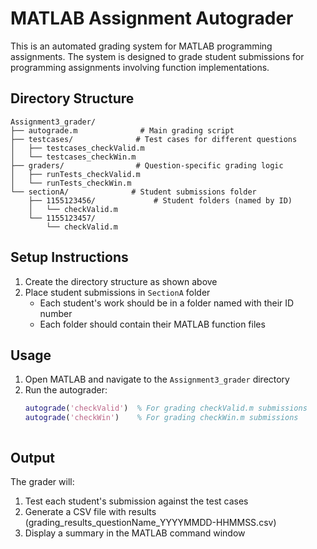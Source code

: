 # MATLAB Assignment Autograder

This is an automated grading system for MATLAB programming assignments. The system is designed to grade student submissions for programming assignments involving function implementations.

## Directory Structure

```
Assignment3_grader/
├── autograde.m              # Main grading script
├── testcases/              # Test cases for different questions
│   ├── testcases_checkValid.m
│   └── testcases_checkWin.m
├── graders/                # Question-specific grading logic
│   ├── runTests_checkValid.m
│   └── runTests_checkWin.m
└── sectionA/              # Student submissions folder
    ├── 1155123456/             # Student folders (named by ID)
    │   └── checkValid.m
    └── 1155123457/
        └── checkValid.m
```



## Setup Instructions

1. Create the directory structure as shown above
2. Place student submissions in `SectionA` folder
   - Each student's work should be in a folder named with their ID number
   - Each folder should contain their MATLAB function files


## Usage

1. Open MATLAB and navigate to the `Assignment3_grader` directory
2. Run the autograder:
   ```matlab
   autograde('checkValid')  % For grading checkValid.m submissions
   autograde('checkWin')    % For grading checkWin.m submissions



## Output

The grader will:

1. Test each student's submission against the test cases
2. Generate a CSV file with results (grading_results_questionName_YYYYMMDD-HHMMSS.csv)
3. Display a summary in the MATLAB command window
